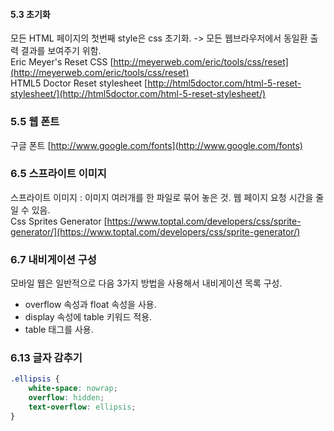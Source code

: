 #### 5.3 초기화
모든 HTML 페이지의 첫번째 style은 css 초기화. -> 모든 웹브라우저에서 동일환 출력 결과를 보여주기 위함.  
Eric Meyer's Reset CSS [http://meyerweb.com/eric/tools/css/reset](http://meyerweb.com/eric/tools/css/reset)  
HTML5 Doctor Reset stylesheet [http://html5doctor.com/html-5-reset-stylesheet/](http://html5doctor.com/html-5-reset-stylesheet/)

### 5.5 웹 폰트
구글 폰트 [http://www.google.com/fonts](http://www.google.com/fonts)  

### 6.5 스프라이트 이미지
스프라이트 이미지 : 이미지 여러개를 한 파일로 묶어 놓은 것. 웹 페이지 요청 시간을 줄일 수 있음.  
Css Sprites Generator [https://www.toptal.com/developers/css/sprite-generator/](https://www.toptal.com/developers/css/sprite-generator/)

### 6.7 내비게이션 구성
모바일 웹은 일반적으로 다음 3가지 방법을 사용해서 내비게이션 목록 구성.  
* overflow 속성과 float 속성을 사용.
* display 속성에 table 키워드 적용.
* table 태그를 사용.

### 6.13 글자 감추기
```css
.ellipsis {  
    white-space: nowrap;  
    overflow: hidden;  
    text-overflow: ellipsis;  
}
```